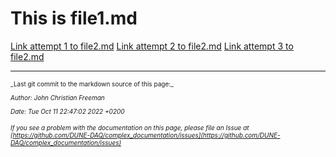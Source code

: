 
# This is file1.md

[Link attempt 1 to file2.md](../subdir2/file2.md)
[Link attempt 2 to file2.md](subdir2/file2.md)
[Link attempt 3 to file2.md](/subdir2/file2.md)


-----

<font size="1">
_Last git commit to the markdown source of this page:_


_Author: John Christian Freeman_

_Date: Tue Oct 11 22:47:02 2022 +0200_

_If you see a problem with the documentation on this page, please file an Issue at [https://github.com/DUNE-DAQ/complex_documentation/issues](https://github.com/DUNE-DAQ/complex_documentation/issues)_
</font>
